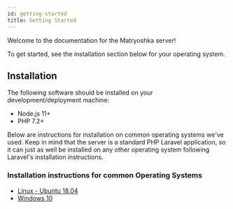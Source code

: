 ```yaml
---
id: getting-started
title: Getting Started
---
```


Welcome to the documentation for the Matryoshka server!

To get started, see the installation section below for your operating system.

## Installation

The following software should be installed on your development/deployment machine:

-   Node.js 11+
-   PHP 7.2+

Below are instructions for installation on common operating systems we've used. Keep in mind that the server is a standard PHP Laravel application, so it can just as well be installed on any other operating system following Laravel's installation instructions.

### Installation instructions for common Operating Systems

-   [Linux - Ubuntu 18.04](./installation/linux-ubuntu-18-04.md)
-   [Windows 10](./installation/windows-10.md)
